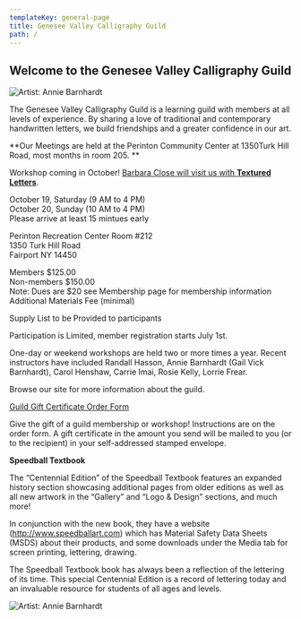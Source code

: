 ```yaml
---
templateKey: general-page
title: Genesee Valley Calligraphy Guild
path: /
---
```

## Welcome to the Genesee Valley Calligraphy Guild

![Artist: Annie Barnhardt](/img/annieb_forever.jpg)

The Genesee Valley Calligraphy Guild is a learning guild with members at all levels of experience. By sharing a love of traditional and contemporary handwritten letters, we build friendships and a greater confidence in our art.

**Our Meetings are held at the Perinton Community Center at 1350Turk Hill Road, most months in room 205. **

Workshop coming in October! [Barbara Close will visit us with **Textured Letters**](../img/BarbaraCloseWksp19.pdf). 

October 19, Saturday (9 AM to 4 PM) \
October 20, Sunday (10 AM to 4 PM) \
Please arrive at least 15 mintues early 	

Perinton Recreation Center Room #212 \
1350 Turk Hill Road \
Fairport NY  14450 

Members $125.00 \
Non-members $150.00 \
Note:  Dues are $20 see Membership page for membership information\
Additional Materials Fee (minimal)

Supply List to be Provided to participants 	

Participation is Limited, member registration starts July 1st.

One-day or weekend workshops are held two or more times a year. Recent instructors have included Randall Hasson, Annie Barnhardt (Gail Vick Barnhardt), Carol Henshaw, Carrie Imai, Rosie Kelly, Lorrie Frear.

Browse our site for more information about the guild.

[Guild Gift Certificate Order Form ](/img/gvcg-gift-certificate.pdf)

Give the gift of a guild membership or workshop! Instructions are on the order form. A gift certificate in the amount you send will be mailed to you (or to the recipient) in your self-addressed stamped envelope.

**Speedball Textbook**

The “Centennial Edition” of the Speedball Textbook features an expanded history section showcasing additional pages from older editions as well as all new artwork in the “Gallery” and “Logo & Design” sections, and much more!

In conjunction with the new book, they have a website (http://www.speedballart.com) which has Material Safety Data Sheets (MSDS) about their products, and some downloads under the Media tab for screen printing, lettering, drawing.

The Speedball Textbook book has always been a reflection of the lettering of its time. This special Centennial Edition is a record of lettering today and an invaluable resource for students of all ages and levels.

![Artist: Annie Barnhardt](/img/annieb_forever_young.jpg)
